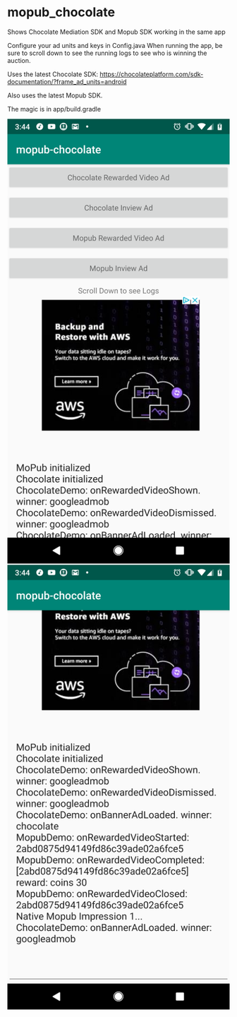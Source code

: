 # mopub_chocolate
Shows Chocolate Mediation SDK and Mopub SDK working in the same app

Configure your ad units and keys in Config.java
When running the app, be sure to scroll down to see the running logs to see who is winning the auction.

Uses the latest Chocolate SDK:
https://chocolateplatform.com/sdk-documentation/?frame_ad_units=android

Also uses the latest Mopub SDK.

The magic is in app/build.gradle

<img src="Screenshot_20190423-154412.png">
<br/>
<img src="Screenshot_20190423-154439.png" title="Scroll down to see logs">

